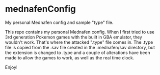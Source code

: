 # mednafenConfig
My personal Mednafen config and sample "type" file.

This repo contains my personal Mednafen config. 
When I first tried to use 3rd generation Pokemon games with the built in GBA emulator, they wouldn't work. 
That's where the attacked ".type" file comes in. 
The .type file is copied from the .sav file created in the .mednafen/sav directory, but the extension is changed to .type and a couple of alterations have been made to allow the games to work, as well as the real time clock.

Enjoy!
